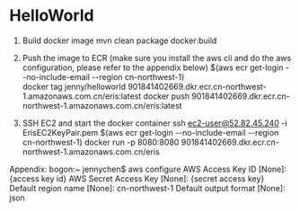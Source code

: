 # HelloWorld
1. Build docker image
mvn clean package docker:build

2. Push the image to ECR (make sure you install the aws cli and do the aws configuration, please refer to the appendix below)
$(aws ecr get-login --no-include-email --region cn-northwest-1)  
docker tag jenny/helloworld 901841402669.dkr.ecr.cn-northwest-1.amazonaws.com.cn/eris:latest
docker push 901841402669.dkr.ecr.cn-northwest-1.amazonaws.com.cn/eris:latest

3. SSH EC2 and start the docker container
ssh ec2-user@52.82.45.240 -i ErisEC2KeyPair.pem
$(aws ecr get-login --no-include-email --region cn-northwest-1)
docker run -p 8080:8080 901841402669.dkr.ecr.cn-northwest-1.amazonaws.com.cn/eris

Appendix:
bogon:~ jennychen$ aws configure
AWS Access Key ID [None]: {access key id}
AWS Secret Access Key [None]: {secret access key}
Default region name [None]: cn-northwest-1
Default output format [None]: json
